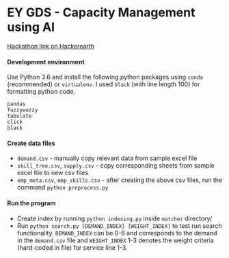# EY GDS - Capacity Management using AI

[Hackathon link on Hackerearth](https://www.hackerearth.com/challenges/hackathon/ey-radio-hackathon/)

#### Development environment

Use Python 3.6 and install the following python packages using `conda` (recommended) or `virtualenv`. I used `black` (with line length 100) for formatting python code.
```
pandas
fuzzywuzzy
tabulate
click
black
```

#### Create data files

* `demand.csv` - manually copy relevant data from sample excel file
* `skill_tree.csv`, `supply.csv` - copy corresponding sheets from sample excel file to new csv files
* `emp_meta.csv`, `emp_skills.csv` - after creating the above csv files, run the command `python preprocess.py`

#### Run the program

* Create index by running `python indexing.py` inside `matcher` directory/
* Run `python search.py [DEMAND_INDEX] [WEIGHT_INDEX]` to test run search functionality. `DEMAND_INDEX` can be 0-6 and corresponds to the demand in the `demand.csv` file and `WEIGHT_INDEX` 1-3 denotes the weight criteria (hard-coded in file) for service line 1-3.